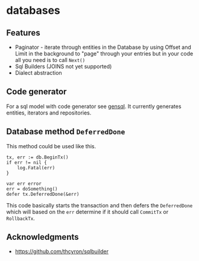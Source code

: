 # databases


## Features

- Paginator - iterate through entities in the Database by using Offset and Limit in the background to "page" through your entries but in your code all you need is to call `Next()`
- Sql Builders (JOINS not yet supported)
- Dialect abstraction


## Code generator

For a sql model with code generator see [gensql](https://github.com/go-zero-boilerplate/gensql). It currently generates entities, iterators and repositories.

## Database method `DeferredDone`

This method could be used like this.

```
tx, err := db.BeginTx()
if err != nil {
    log.Fatal(err)
}

var err error
err = doSomething()
defer tx.DeferredDone(&err)
```

This code basically starts the transaction and then defers the `DeferredDone` which will based on the `err` determine if it should call `CommitTx` or `RollbackTx`.

## Acknowledgments

- https://github.com/thcyron/sqlbuilder